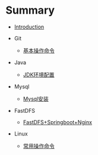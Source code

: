 # Summary

* [Introduction](README.md)

* Git
    * [基本操作命令](Git/操作命令及引用场景.md)
* Java
    * [JDK环境配置](Java/java环境配置.md)

- Mysql
  - [Mysql安装](Mysql/Mysql安装.md)

- FastDFS
  - [FastDFS+Springboot+Nginx](FastDFS/FastDFS搭建.md)
- Linux
  - [常用操作命令](Linux/常用操作命令.md)


